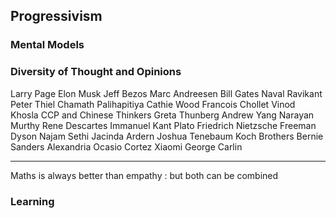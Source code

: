 ## Progressivism

### Mental Models 

### Diversity of Thought and Opinions 

Larry Page
Elon Musk
Jeff Bezos
Marc Andreesen
Bill Gates
Naval Ravikant
Peter Thiel
Chamath Palihapitiya
Cathie Wood
Francois Chollet
Vinod Khosla
CCP and Chinese Thinkers
Greta Thunberg
Andrew Yang
Narayan Murthy
Rene Descartes
Immanuel Kant
Plato 
Friedrich Nietzsche
Freeman Dyson
Najam Sethi
Jacinda Ardern
Joshua Tenebaum
Koch Brothers
Bernie Sanders 
Alexandria Ocasio Cortez
Xiaomi 
George Carlin

---

Maths is always better than empathy : but both can be combined

### Learning 
